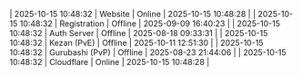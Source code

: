 | 2025-10-15 10:48:32 | Website | Online | 2025-10-15 10:48:28 |
| 2025-10-15 10:48:32 | Registration | Offline | 2025-09-09 16:40:23 |
| 2025-10-15 10:48:32 | Auth Server | Offline | 2025-08-18 09:33:31 |
| 2025-10-15 10:48:32 | Kezan (PvE) | Offline | 2025-10-11 12:51:30 |
| 2025-10-15 10:48:32 | Gurubashi (PvP) | Offline | 2025-08-23 21:44:06 |
| 2025-10-15 10:48:32 | Cloudflare | Online | 2025-10-15 10:48:28 |
